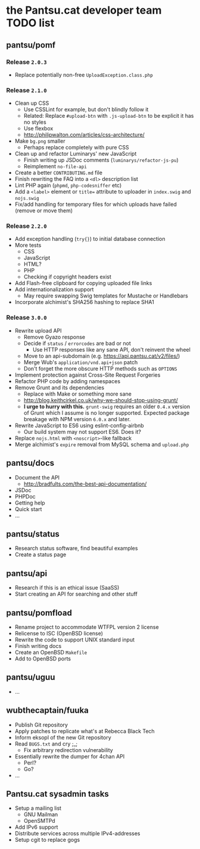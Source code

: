 # the Pantsu.cat developer team TODO list

## pantsu/pomf

### Release `2.0.3`

- Replace potentially non-free `UploadException.class.php`

### Release `2.1.0`

- Clean up CSS
  - Use CSSLint for example, but don't blindly follow it
  - Related: Replace `#upload-btn` with `.js-upload-btn` to be explicit it has
    no styles
  - Use flexbox
  - <http://philipwalton.com/articles/css-architecture/>
- Make `bg.png` smaller
  - Perhaps replace completely with pure CSS
- Clean up and refactor Luminarys' new JavaScript
  - Finish writing up JSDoc comments (`luminarys/refactor-js-pu`)
  - Reimplement `no-file-api`
- Create a better `CONTRIBUTING.md` file
- Finish rewriting the FAQ into a `<dl>` description list
- Lint PHP again (`phpmd`, `php-codesniffer` etc)
- Add a `<label>` element or `title=` attribute to uploader in `index.swig` and
  `nojs.swig`
- Fix/add handling for temporary files for which uploads have failed (remove or
  move them)

### Release `2.2.0`

- Add exception handling (`try{}`) to initial database connection
- More tests
  - CSS
  - JavaScript
  - HTML?
  - PHP
  - Checking if copyright headers exist
- Add Flash-free clipboard for copying uploaded file links
- Add internationalization support
  - May require swapping Swig templates for Mustache or Handlebars
- Incorporate alchimist's SHA256 hashing to replace SHA1

### Release `3.0.0`

- Rewrite upload API
  - Remove Gyazo response
  - Decide if `status` / `errorcodes` are bad or not
    - Use HTTP responses like any sane API, don't reinvent the wheel
  - Move to an api-subdomain (e.g. <https://api.pantsu.cat/v2/files/>)
  - Merge Wub's `application/vnd.api+json` patch
  - Don't forget the more obscure HTTP methods such as `OPTIONS`
- Implement protection against Cross-Site Request Forgeries
- Refactor PHP code by adding namespaces
- Remove Grunt and its dependencies
  - Replace with Make or something more sane
  - <http://blog.keithcirkel.co.uk/why-we-should-stop-using-grunt/>
  - **I urge to hurry with this.** `grunt-swig` requires an older `0.4.x`
    version of Grunt which I assume is no longer supported. Expected package
    breakage with NPM version `6.0.x` and later.
- Rewrite JavaScript to ES6 using eslint-config-airbnb
  - Our build system may not support ES6. Does it?
- Replace `nojs.html` with `<noscript>`-like fallback
- Merge alchimist's `expire` removal from MySQL schema and `upload.php`

## pantsu/docs

- Document the API
  - <http://bradfults.com/the-best-api-documentation/>
- JSDoc
- PHPDoc
- Getting help
- Quick start
- …

## pantsu/status

- Research status software, find beautiful examples
- Create a status page

## pantsu/api

- Research if this is an ethical issue (SaaSS)
- Start creating an API for searching and other stuff

## pantsu/pomfload

- Rename project to accommodate WTFPL version 2 license
- Relicense to ISC (OpenBSD license)
- Rewrite the code to support UNIX standard input
- Finish writing docs
- Create an OpenBSD `Makefile`
- Add to OpenBSD ports

## pantsu/uguu

- …

## wubthecaptain/fuuka

- Publish Git repository
- Apply patches to replicate what's at Rebecca Black Tech
- Inform eksopl of the new Git repository
- Read `BUGS.txt` and cry ;\_;
  - Fix arbitrary redirection vulnerability
- Essentially rewrite the dumper for 4chan API
  - Perl?
  - Go?
- …

## Pantsu.cat sysadmin tasks

- Setup a mailing list
  - GNU Mailman
  - OpenSMTPd
- Add IPv6 support
- Distribute services across multiple IPv4-addresses
- Setup cgit to replace gogs
